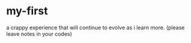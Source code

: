 # my-first
a crappy experience that will continue to evolve as i learn more. (please leave notes in your codes)
